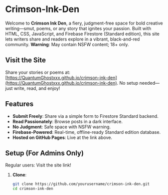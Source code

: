 # Crimson-Ink-Den

Welcome to **Crimson Ink Den**, a fiery, judgment-free space for bold creative writing—smut, poems, or any story that ignites your passion. Built with HTML, CSS, JavaScript, and Firebase Firestore (Standard edition), this site lets writers share and readers explore in a vibrant, black-and-red community. **Warning**: May contain NSFW content; 18+ only.

## Visit the Site
Share your stories or poems at: [https://QuantumGhostxxx.github.io/crimson-ink-den](https://QuantumGhostxxx.github.io/crimson-ink-den). No setup needed—just write, read, and enjoy!

## Features
- **Submit Freely**: Share via a simple form to Firestore Standard backend.
- **Read Passionately**: Browse posts in a dark interface.
- **No Judgment**: Safe space with NSFW warning.
- **Firebase-Powered**: Real-time, offline-ready Standard edition database.
- **Hosted on GitHub Pages**: Live at the link above.

## Setup (For Admins Only)
Regular users: Visit the site link!

1. **Clone**:
   ```bash
   git clone https://github.com/yourusername/crimson-ink-den.git
   cd crimson-ink-den

